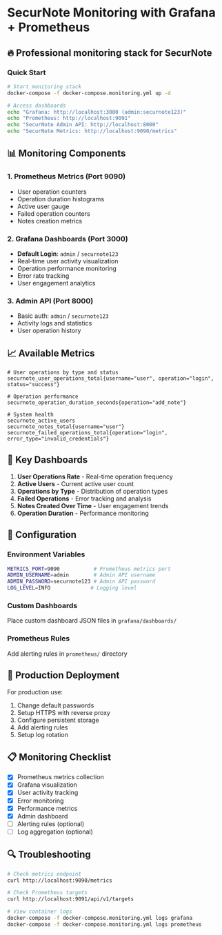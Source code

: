 # SecurNote Monitoring with Grafana + Prometheus

## 🔥 Professional monitoring stack for SecurNote

### Quick Start

```bash
# Start monitoring stack
docker-compose -f docker-compose.monitoring.yml up -d

# Access dashboards
echo "Grafana: http://localhost:3000 (admin:securnote123)"
echo "Prometheus: http://localhost:9091"
echo "SecurNote Admin API: http://localhost:8000"
echo "SecurNote Metrics: http://localhost:9090/metrics"
```

## 📊 Monitoring Components

### 1. **Prometheus Metrics** (Port 9090)
- User operation counters
- Operation duration histograms
- Active user gauge
- Failed operation counters
- Notes creation metrics

### 2. **Grafana Dashboards** (Port 3000)
- **Default Login**: `admin` / `securnote123`
- Real-time user activity visualization
- Operation performance monitoring
- Error rate tracking
- User engagement analytics

### 3. **Admin API** (Port 8000)
- Basic auth: `admin` / `securnote123`
- Activity logs and statistics
- User operation history

## 📈 Available Metrics

```prometheus
# User operations by type and status
securnote_user_operations_total{username="user", operation="login", status="success"}

# Operation performance
securnote_operation_duration_seconds{operation="add_note"}

# System health
securnote_active_users
securnote_notes_total{username="user"}
securnote_failed_operations_total{operation="login", error_type="invalid_credentials"}
```

## 🎯 Key Dashboards

1. **User Operations Rate** - Real-time operation frequency
2. **Active Users** - Current active user count
3. **Operations by Type** - Distribution of operation types
4. **Failed Operations** - Error tracking and analysis
5. **Notes Created Over Time** - User engagement trends
6. **Operation Duration** - Performance monitoring

## 🔧 Configuration

### Environment Variables
```bash
METRICS_PORT=9090           # Prometheus metrics port
ADMIN_USERNAME=admin        # Admin API username
ADMIN_PASSWORD=securnote123 # Admin API password
LOG_LEVEL=INFO             # Logging level
```

### Custom Dashboards
Place custom dashboard JSON files in `grafana/dashboards/`

### Prometheus Rules
Add alerting rules in `prometheus/` directory

## 🚀 Production Deployment

For production use:
1. Change default passwords
2. Setup HTTPS with reverse proxy
3. Configure persistent storage
4. Add alerting rules
5. Setup log rotation

## 📋 Monitoring Checklist

- [x] Prometheus metrics collection
- [x] Grafana visualization
- [x] User activity tracking
- [x] Error monitoring
- [x] Performance metrics
- [x] Admin dashboard
- [ ] Alerting rules (optional)
- [ ] Log aggregation (optional)

## 🔍 Troubleshooting

```bash
# Check metrics endpoint
curl http://localhost:9090/metrics

# Check Prometheus targets
curl http://localhost:9091/api/v1/targets

# View container logs
docker-compose -f docker-compose.monitoring.yml logs grafana
docker-compose -f docker-compose.monitoring.yml logs prometheus
```